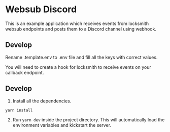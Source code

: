 # Websub Discord

This is an example application which receives events from locksmith websub endpoints and posts them to a Discord channel using webhook.

## Develop

Rename .template.env to .env file and fill all the keys with correct values.

You will need to create a hook for locksmith to receive events on your callback endpoint.

## Develop

1. Install all the dependencies.

```sh
yarn install
```

2. Run `yarn dev` inside the project directory. This will automatically load the environment variables and kickstart the server.
